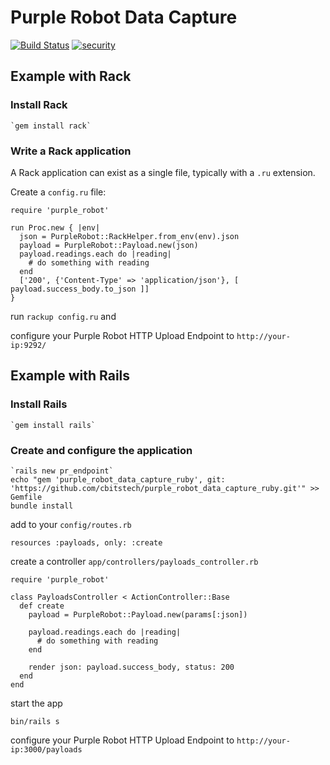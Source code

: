 # Purple Robot Data Capture

[![Build Status](https://travis-ci.org/cbitstech/purple_robot_data_capture_ruby.svg)](https://travis-ci.org/cbitstech/purple_robot_data_capture_ruby) [![security](https://hakiri.io/github/cbitstech/purple_robot_data_capture_ruby/master.svg)](https://hakiri.io/github/cbitstech/purple_robot_data_capture_ruby/master)

## Example with Rack

### Install Rack

    `gem install rack`

### Write a Rack application

A Rack application can exist as a single file, typically with a `.ru` extension.

Create a `config.ru` file:

    require 'purple_robot'
   
    run Proc.new { |env|
      json = PurpleRobot::RackHelper.from_env(env).json
      payload = PurpleRobot::Payload.new(json)
      payload.readings.each do |reading|
        # do something with reading
      end
      ['200', {'Content-Type' => 'application/json'}, [ payload.success_body.to_json ]]
    }

run `rackup config.ru` and

configure your Purple Robot HTTP Upload Endpoint to `http://your-ip:9292/`

## Example with Rails

### Install Rails

    `gem install rails`

### Create and configure the application

    `rails new pr_endpoint`
    echo "gem 'purple_robot_data_capture_ruby', git: 'https://github.com/cbitstech/purple_robot_data_capture_ruby.git'" >> Gemfile
    bundle install

add to your `config/routes.rb`

    resources :payloads, only: :create

create a controller `app/controllers/payloads_controller.rb`

    require 'purple_robot'

    class PayloadsController < ActionController::Base
      def create
        payload = PurpleRobot::Payload.new(params[:json])
   
        payload.readings.each do |reading|
          # do something with reading
        end
   
        render json: payload.success_body, status: 200
      end
    end

start the app

    bin/rails s

configure your Purple Robot HTTP Upload Endpoint to `http://your-ip:3000/payloads`
